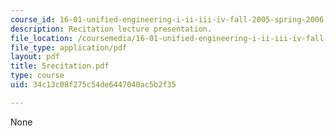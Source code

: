 ```yaml
---
course_id: 16-01-unified-engineering-i-ii-iii-iv-fall-2005-spring-2006
description: Recitation lecture presentation.
file_location: /coursemedia/16-01-unified-engineering-i-ii-iii-iv-fall-2005-spring-2006/34c13c08f275c54de6447040ac5b2f35_5recitation.pdf
file_type: application/pdf
layout: pdf
title: 5recitation.pdf
type: course
uid: 34c13c08f275c54de6447040ac5b2f35

---
```

None